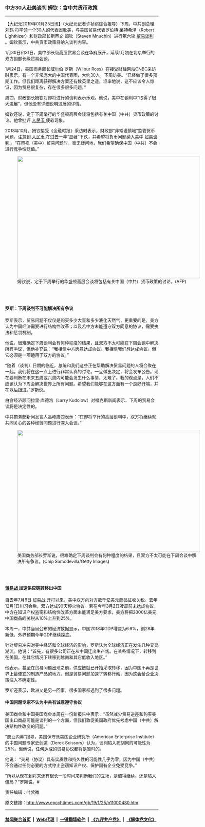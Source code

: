 ### 中方30人赴美谈判 姆钦：含中共货币政策
------------------------

<p>
 【大纪元2019年01月25日讯】（大纪元记者许祯祺综合报导）下周，中共副总理
 <a href="http://www.epochtimes.com/gb/tag/%E5%88%98%E9%B9%A4.html">
  刘鹤
 </a>
 将率领一个30人的代表团赴美，与美国贸易代表罗伯特‧莱特希泽（Robert Lighthizer）和财政部长斯蒂文‧姆钦（Steven Mnuchin）进行第六轮
 <a href="http://www.epochtimes.com/gb/tag/%E8%B4%B8%E6%98%93%E8%B0%88%E5%88%A4.html">
  贸易谈判
 </a>
 。姆钦表示，中共货币政策将纳入谈判内容。
</p>
<p>
 1月30日和31日，美中部长级高层贸易会谈在华府展开，延续1月初在北京举行的双方副部长级贸易会谈。
</p>
<p>
 1月24日，美国商务部长威尔伯‧罗斯（Wilbur Ross）在接受财经网站CNBC采访时表示，有一个非常庞大的中国代表团，大约30人，下周访美。“已经做了很多预期工作。但我们距离获得解决方案还有数英里之遥。坦率地说，这不应该令人惊讶，因为贸易很复杂，存在很多很多问题。”
</p>
<p>
 周四，财政部长姆钦对即将进行的谈判表示乐观，他说，美中在谈判中“取得了很大进展”，但他没有详细说明进展的详情。
</p>
<p>
 姆钦还说，定于下周举行的华盛顿高层会谈将包括有关中国（中共）货币政策的讨论。他曾批评
 <a href="http://www.epochtimes.com/gb/tag/%E4%BA%BA%E6%B0%91%E5%B8%81.html">
  人民币
 </a>
 疲软现象。
</p>
<p>
 2018年10月，姆钦接受《金融时报》采访时表示，财政部“非常谨慎地”监管货币问题，注意到
 <a href="http://www.epochtimes.com/gb/tag/%E4%BA%BA%E6%B0%91%E5%B8%81.html">
  人民币
 </a>
 在过去一年“显著”下跌，并希望将货币问题纳入美中
 <a href="http://www.epochtimes.com/gb/tag/%E8%B4%B8%E6%98%93%E8%B0%88%E5%88%A4.html">
  贸易谈判
 </a>
 。“在审视（美中）贸易问题时，毫无疑问地，我们希望确保中国（中共）不会进行竞争性贬值。”
</p>
<figure class="wp-caption aligncenter" id="attachment_10929036" style="width: 600px">
 <a href="http://i.epochtimes.com/assets/uploads/2018/12/8fc34e7f612079c74d3c18a7830f2bb9.jpg">
  <img alt="" class="size-large wp-image-10929036" height="400" src="http://i.epochtimes.com/assets/uploads/2018/12/8fc34e7f612079c74d3c18a7830f2bb9-600x400.jpg" width="600"/>
 </a>
 <br/><figcaption class="wp-caption-text">
  姆钦说，定于下周举行的华盛顿高层会谈将包括有关中国（中共）货币政策的讨论。(AFP)
 </figcaption><br/>
</figure><br/>
<h4>
 罗斯：下周谈判不可能解决所有争议
</h4>
<p>
 罗斯表示，贸易问题不仅仅是购买多少大豆和多少液化天然气，更重要的是，美方认为中国经济需要进行结构性改革；以及若中方未能遵守双方同意的协议，需要执法和惩罚机制。
</p>
<p>
 他说，很难确定下周谈判会有何种程度的结果，且双方不太可能在下周会谈中解决所有争议，但他补充说：“我相信中方愿意达成协议。我相信我们想达成协议。但它必须是一项适用于双方的协议。”
</p>
<p>
 “随着（谈判）日期的临近，总统和我们这些正在帮助解决贸易问题的人将会聚在一起。我们将在这一点上进行非常认真的讨论。一旦做出决定，将会发布公告。现在要判断在未来五周或六周内可能会发生什么事情，太难了。我的观点是，人们不应该认为下周会解决世界上所有问题。希望我们能够在这方面有一个良好开端，并在以后跟进。”罗斯说。
</p>
<p>
 白宫经济顾问拉里‧库德洛（Larry Kudolow）对福克斯新闻表示，下周的贸易会谈将是决定性的。
</p>
<p>
 中共商务部新闻发言人高峰周四表示：“在即将举行的高层谈判中，双方将继续就共同关心的各种经贸问题进行深入会谈。”
</p>
<figure class="wp-caption aligncenter" id="attachment_10450086" style="width: 600px">
 <a href="http://i.epochtimes.com/assets/uploads/2018/06/GettyImages-958506812.jpg">
  <img alt="" class="size-large wp-image-10450086" height="400" src="http://i.epochtimes.com/assets/uploads/2018/06/GettyImages-958506812-600x400.jpg" width="600"/>
 </a>
 <br/><figcaption class="wp-caption-text">
  美国商务部长罗斯说，很难确定下周谈判会有何种程度的结果，且双方不太可能在下周会谈中解决所有争议。(Chip Somodevilla/Getty Images)
 </figcaption><br/>
</figure><br/>
<h4>
 <a href="http://www.epochtimes.com/gb/tag/%E8%B4%B8%E6%98%93%E6%88%98.html">
  贸易战
 </a>
 加速供应链转移出中国
</h4>
<p>
 自去年7月6日
 <a href="http://www.epochtimes.com/gb/tag/%E8%B4%B8%E6%98%93%E6%88%98.html">
  贸易战
 </a>
 开打以来，美中双方向对方数千亿美元商品征收关税。去年12月1日川习会后，双方达成90天停火协议。若在今年3月2日凌晨前未达成协议，中方在知识产权盗窃和结构性改革方面未能满足美方要求，美方将把2000亿美元中国商品的关税从10%上升到25%。
</p>
<p>
 本周一，中共当局公布的经济数据显示，中国2018年GDP增速为6.6%，创28年新低，外界预期今年GDP继续探底。
</p>
<p>
 针对贸易冲突对美中经济和全球经济的影响，罗斯认为全球经济正在发生几种交叉潮流。他说：“首先，有很多公司正在从中国迁出生产线。在某些情况下，转移到在美国，在其它情况下转移到越南和其它低收入地区。”
</p>
<p>
 他表示，甚至在贸易问题出现之前，供应链就已开始采取转移，因为中国不再是世界上最便宜的制造产品的地方。但是贸易问题加速了转移行动，因为这会给企业决策注入不确定性。
</p>
<p>
 罗斯还表示，欧洲又是另一回事，很多国家都遇到了很多问题。
</p>
<h4>
 中国问题专家不认为中共有诚意遵守协议
</h4>
<p>
 美国商会和中国美国商会本周在一份新报告中表示：“虽然减少贸易逆差和购买美国出口商品可能是谈判的一个方面，但我们敦促美国政府优先考虑中国（中共）解决结构性改变的问题。”
</p>
<p>
 “商业内幕”报导，美国保守派美国企业研究所（American Enterprise Institute）的中国问题专家史剑道（Derek Scissors）认为，谈判陷入死胡同的可能性为25%。但他说，任何达成的贸易协议都将是暂时的。
</p>
<p>
 他说： “交易（协议）具有实质性和持久性的可能性几乎为零，因为中国（中共）不会通过任何必要的方式停止盗窃知识产权、保护国有企业免受竞争。”
</p>
<p>
 “所以从现在到将来还有很长一段时间来判断我们的立场，是值得继续，还是陷入僵局？”罗斯说。#
</p>
<p>
 责任编辑：叶紫微
</p>

原文链接：http://www.epochtimes.com/gb/19/1/25/n11000480.htm


------------------------
#### [禁闻聚合首页](https://github.com/gfw-breaker/banned-news/blob/master/README.md) &nbsp;|&nbsp; [Web代理](https://github.com/gfw-breaker/open-proxy/blob/master/README.md) &nbsp;|&nbsp; [一键翻墙软件](https://github.com/gfw-breaker/nogfw/blob/master/README.md) &nbsp;|&nbsp; [《九评共产党》](https://github.com/gfw-breaker/9ping.md/blob/master/README.md#九评之一评共产党是什么) &nbsp;|&nbsp; [《解体党文化》](https://github.com/gfw-breaker/jtdwh.md/blob/master/README.md#绪论)